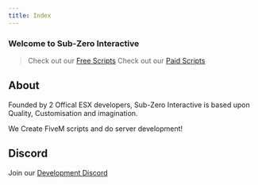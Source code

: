 ```yaml
---
title: Index
---
```


### Welcome to Sub-Zero Interactive

> Check out our [Free Scripts](https://github.com/Sub-Zero-Interactive)
> Check out our [Paid Scripts](https://modit.store/pages/seller-profile?sub-zero-store)

## About

Founded by 2 Offical ESX developers, Sub-Zero Interactive is based upon Quality, Customisation and imagination.

We Create FiveM scripts and do server development!

## Discord

Join our [Development Discord](https://discord.com/invite/xgKxUruwCG) 
